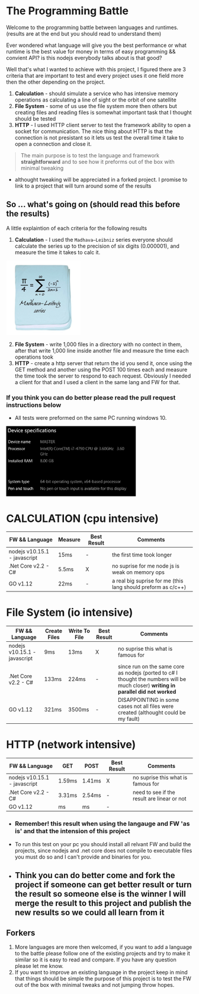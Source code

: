 # The Programming Battle
Welcome to the programming battle between languages and runtimes. (results are at the end but you should read to understand them)

Ever wondered what language will give you the best performance or what runtime is the best value for money in terms of easy programming && convient API? is this nodejs everybody talks about is that good?

Well that's what I wanted to achieve with this project, I figured there are 3 criteria that are important to test and every project uses it one field more then the other depending on the project.

1. **Calculation** - should simulate a service who has intensive memory operations as calculating a line of sight or the orbit of one satellite
2. **File System** - some of us use the file system more then others but creating files and reading files is somewhat important task that I thought should be tested
3. **HTTP** - I used HTTP client server to test the framework ability to open a socket for communication. The nice thing about HTTP is that the connection is not presistant so it lets us test the overall time it take to open a connection and close it.

>The main purpose is to test the language and framework __straightforward__ and to see how it preforms out of the box with minimal tweaking
* althought tweaking will be appreciated in a forked project. I promise to link to a project that will turn around some of the results
## So ... what's going on (should read this before the results)
A little explaintion of each criteria for the following results

1. **Calculation** - I used the `Madhava–Leibniz` series everyone should calculate the series up to the precision of six digits (0.000001), and measure the time it takes to calc it.
<img src="https://github.com/piniSolomon/Programming-Battle/blob/master/Assets/formula.jpg" alt="formula" width="200px"/>

2. **File System** - write 1,000 files in a directory with no contect in them, after that write 1,000 line inside another file and measure the time each operations took
3. **HTTP** - create a http server that return the id you send it, once using the GET method and another using the POST 100 times each and measure the time took the server to respond to each request. Obviously I needed a client for that and I used a client in the same lang and FW for that.

### **If you think you can do better please read the pull request instructions below**
* All tests were preformed on the same PC running windows 10.
<img src="https://github.com/piniSolomon/Programming-Battle/blob/master/Assets/homepc.png" alt="home spec" width="350px"/>

# CALCULATION (cpu intensive)
|FW && Language | Measure | Best Result| Comments
|----|-|-|-|
|nodejs v10.15.1 - javascript| 15ms|-| the first time took longer
|.Net Core v2.2 - C# | 5.5ms | X | no suprise for me node js is weak on memory ops
| GO v1.12 | 22ms |-| a real big suprise for me (this lang should preform as c/c++)

# File System (io intensive)
|FW && Language | Create Files | Write To File | Best Result| Comments
|----|-|-|-|-|
|nodejs v10.15.1 - javascript| 9ms | 13ms | X | no suprise this what is famous for
|.Net Core v2.2 - C# | 133ms | 224ms |- |since run on the same core as nodejs (ported to c# I thought the numbers will be much closer) **writing in parallel did not worked**
| GO v1.12 | 321ms |3500ms|- | DISAPPOINTING in some cases not all files were created (althought could be my fault) 

# HTTP (network intensive)
|FW && Language | GET | POST | Best Result| Comments
|----|-|-|-|-|
|nodejs v10.15.1 - javascript| 1.59ms | 1.41ms | X | no suprise this what is famous for
|.Net Core v2.2 - C# | 3.31ms | 2.54ms |- | need to see if the result are linear or not
| GO v1.12 | ms |ms|- | 

* ### Remember! this result when using the langauge and FW 'as is' and that the intension of this project
* To run this test on your pc you should install all relvant FW and build the projects, since nodejs and .net core does not compile to executable files you must do so and I can't provide and binaries for you.
* ## Think you can do better come and fork the project if someone can get better result or turn the result so someone else is the winner I will merge the result to this project and publish the new results **so we could all learn from it**

## Forkers
1. More languages are more then welcomed, if you want to add a language to the battle please follow one of the existing projects and try to make it similar so it is easy to read and compare. If you have any question please let me know.
2. If you want to improve an existing language in the project keep in mind that things should be simple the purpose of this project is to test the FW out of the box with minimal tweaks and not jumping throw hopes.
